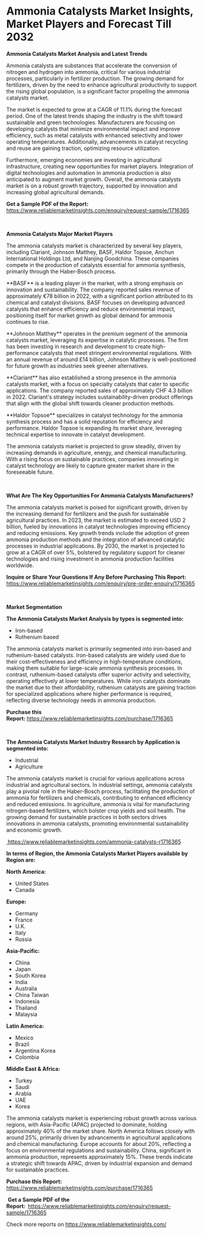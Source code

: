 <p><h1>Ammonia Catalysts Market Insights, Market Players and Forecast Till 2032</h1></p><p><strong>Ammonia Catalysts Market Analysis and Latest Trends</strong></p>
<p><p>Ammonia catalysts are substances that accelerate the conversion of nitrogen and hydrogen into ammonia, critical for various industrial processes, particularly in fertilizer production. The growing demand for fertilizers, driven by the need to enhance agricultural productivity to support the rising global population, is a significant factor propelling the ammonia catalysts market.</p><p>The market is expected to grow at a CAGR of 11.1% during the forecast period. One of the latest trends shaping the industry is the shift toward sustainable and green technologies. Manufacturers are focusing on developing catalysts that minimize environmental impact and improve efficiency, such as metal catalysts with enhanced selectivity and lower operating temperatures. Additionally, advancements in catalyst recycling and reuse are gaining traction, optimizing resource utilization.</p><p>Furthermore, emerging economies are investing in agricultural infrastructure, creating new opportunities for market players. Integration of digital technologies and automation in ammonia production is also anticipated to augment market growth. Overall, the ammonia catalysts market is on a robust growth trajectory, supported by innovation and increasing global agricultural demands.</p></p>
<p><strong>Get a Sample PDF of the Report:&nbsp;</strong> <a href="https://www.reliablemarketinsights.com/enquiry/request-sample/1716365?utm_campaign=2441&utm_medium=2&utm_source=Github&utm_content=ia&utm_term=28032025&utm_id=ammonia-catalysts">https://www.reliablemarketinsights.com/enquiry/request-sample/1716365</a></p>
<p>&nbsp;</p>
<p><strong>Ammonia Catalysts Major Market Players</strong></p>
<p><p>The ammonia catalysts market is characterized by several key players, including Clariant, Johnson Matthey, BASF, Haldor Topsoe, Anchun International Holdings Ltd, and Nanjing Goodchina. These companies compete in the production of catalysts essential for ammonia synthesis, primarily through the Haber-Bosch process.</p><p>**BASF** is a leading player in the market, with a strong emphasis on innovation and sustainability. The company reported sales revenue of approximately €78 billion in 2022, with a significant portion attributed to its chemical and catalyst divisions. BASF focuses on developing advanced catalysts that enhance efficiency and reduce environmental impact, positioning itself for market growth as global demand for ammonia continues to rise.</p><p>**Johnson Matthey** operates in the premium segment of the ammonia catalysts market, leveraging its expertise in catalytic processes. The firm has been investing in research and development to create high-performance catalysts that meet stringent environmental regulations. With an annual revenue of around £14 billion, Johnson Matthey is well-positioned for future growth as industries seek greener alternatives.</p><p>**Clariant** has also established a strong presence in the ammonia catalysts market, with a focus on specialty catalysts that cater to specific applications. The company reported sales of approximately CHF 4.3 billion in 2022. Clariant's strategy includes sustainability-driven product offerings that align with the global shift towards cleaner production methods.</p><p>**Haldor Topsoe** specializes in catalyst technology for the ammonia synthesis process and has a solid reputation for efficiency and performance. Haldor Topsoe is expanding its market share, leveraging technical expertise to innovate in catalyst development.</p><p>The ammonia catalysts market is projected to grow steadily, driven by increasing demands in agriculture, energy, and chemical manufacturing. With a rising focus on sustainable practices, companies innovating in catalyst technology are likely to capture greater market share in the foreseeable future.</p></p>
<p>&nbsp;</p>
<p><strong>What Are The Key Opportunities For Ammonia Catalysts Manufacturers?</strong></p>
<p><p>The ammonia catalysts market is poised for significant growth, driven by the increasing demand for fertilizers and the push for sustainable agricultural practices. In 2023, the market is estimated to exceed USD 2 billion, fueled by innovations in catalyst technologies improving efficiency and reducing emissions. Key growth trends include the adoption of green ammonia production methods and the integration of advanced catalytic processes in industrial applications. By 2030, the market is projected to grow at a CAGR of over 5%, bolstered by regulatory support for cleaner technologies and rising investment in ammonia production facilities worldwide.</p></p>
<p><strong>Inquire or Share Your Questions If Any Before Purchasing This Report:</strong> <a href="https://www.reliablemarketinsights.com/enquiry/pre-order-enquiry/1716365?utm_campaign=2441&utm_medium=2&utm_source=Github&utm_content=ia&utm_term=28032025&utm_id=ammonia-catalysts">https://www.reliablemarketinsights.com/enquiry/pre-order-enquiry/1716365</a></p>
<p>&nbsp;</p>
<p><strong>Market Segmentation</strong></p>
<p><strong>The Ammonia Catalysts Market Analysis by types is segmented into:</strong></p>
<p><ul><li>Iron-based</li><li>Ruthenium based</li></ul></p>
<p><p>The ammonia catalysts market is primarily segmented into iron-based and ruthenium-based catalysts. Iron-based catalysts are widely used due to their cost-effectiveness and efficiency in high-temperature conditions, making them suitable for large-scale ammonia synthesis processes. In contrast, ruthenium-based catalysts offer superior activity and selectivity, operating effectively at lower temperatures. While iron catalysts dominate the market due to their affordability, ruthenium catalysts are gaining traction for specialized applications where higher performance is required, reflecting diverse technology needs in ammonia production.</p></p>
<p><strong>Purchase this Report:&nbsp;</strong><a href="https://www.reliablemarketinsights.com/purchase/1716365?utm_campaign=2441&utm_medium=2&utm_source=Github&utm_content=ia&utm_term=28032025&utm_id=ammonia-catalysts">https://www.reliablemarketinsights.com/purchase/1716365</a></p>
<p>&nbsp;</p>
<p><strong>The Ammonia Catalysts Market Industry Research by Application is segmented into:</strong></p>
<p><ul><li>Industrial</li><li>Agriculture</li></ul></p>
<p><p>The ammonia catalysts market is crucial for various applications across industrial and agricultural sectors. In industrial settings, ammonia catalysts play a pivotal role in the Haber-Bosch process, facilitating the production of ammonia for fertilizers and chemicals, contributing to enhanced efficiency and reduced emissions. In agriculture, ammonia is vital for manufacturing nitrogen-based fertilizers, which bolster crop yields and soil health. The growing demand for sustainable practices in both sectors drives innovations in ammonia catalysts, promoting environmental sustainability and economic growth.</p></p>
<p><a href="https://www.reliablemarketinsights.com/ammonia-catalysts-r1716365?utm_campaign=2441&utm_medium=2&utm_source=Github&utm_content=ia&utm_term=28032025&utm_id=ammonia-catalysts">&nbsp;https://www.reliablemarketinsights.com/ammonia-catalysts-r1716365</a></p>
<p><strong>In terms of Region, the Ammonia Catalysts Market Players available by Region are:</strong></p>
<p>
    <p> <strong> North America: </strong>
        <ul>
            <li>United States</li>
            <li>Canada</li>
        </ul>
        </p> 
    <p> <strong> Europe: </strong>
        <ul>
            <li>Germany</li>
            <li>France</li>
            <li>U.K.</li>
            <li>Italy</li>
            <li>Russia</li>
        </ul>
        </p> 
    <p> <strong> Asia-Pacific: </strong>
        <ul>
            <li>China</li>
            <li>Japan</li>
            <li>South Korea</li>
            <li>India</li>
            <li>Australia</li>
            <li>China Taiwan</li>
            <li>Indonesia</li>
            <li>Thailand</li>
            <li>Malaysia</li>
        </ul>
        </p> 
    <p> <strong> Latin America: </strong>
        <ul>
            <li>Mexico</li>
            <li>Brazil</li>
            <li>Argentina Korea</li>
            <li>Colombia</li>
        </ul>
        </p> 
    <p> <strong> Middle East & Africa: </strong>
        <ul>
            <li>Turkey</li>
            <li>Saudi</li>
            <li>Arabia</li>
            <li>UAE</li>
            <li>Korea</li>
        </ul>
    </p>
    </p>
<p><p>The ammonia catalysts market is experiencing robust growth across various regions, with Asia-Pacific (APAC) projected to dominate, holding approximately 40% of the market share. North America follows closely with around 25%, primarily driven by advancements in agricultural applications and chemical manufacturing. Europe accounts for about 20%, reflecting a focus on environmental regulations and sustainability. China, significant in ammonia production, represents approximately 15%. These trends indicate a strategic shift towards APAC, driven by industrial expansion and demand for sustainable practices.</p></p>
<p><strong>Purchase this Report: </strong><a href="https://www.reliablemarketinsights.com/purchase/1716365?utm_campaign=2441&utm_medium=2&utm_source=Github&utm_content=ia&utm_term=28032025&utm_id=ammonia-catalysts">https://www.reliablemarketinsights.com/purchase/1716365</a></p>
<p>&nbsp;<strong>Get a Sample PDF of the Report:&nbsp;&nbsp;</strong><a href="https://www.reliablemarketinsights.com/enquiry/request-sample/1716365?utm_campaign=2441&utm_medium=2&utm_source=Github&utm_content=ia&utm_term=28032025&utm_id=ammonia-catalysts">https://www.reliablemarketinsights.com/enquiry/request-sample/1716365</a></p>
<p><strong></strong></p>
<p>Check more reports on <a href="https://www.reliablemarketinsights.com/?utm_campaign=2441&utm_medium=2&utm_source=Github&utm_content=ia&utm_term=28032025&utm_id=ammonia-catalysts">https://www.reliablemarketinsights.com/</a></p>